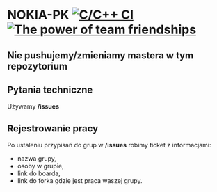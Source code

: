 # NOKIA-PK [![C/C++ CI](https://github.com/PawelSli/Nokia-PK-2021/actions/workflows/ccpp.yml/badge.svg?branch=main)](https://github.com/PawelSli/Nokia-PK-2021/actions/workflows/ccpp.yml) [![The power of team friendships](https://img.shields.io/badge/The%20power%20of%20team%20friendships-%E2%88%9E-blue)](https://image.freepik.com/darmowe-zdjecie/sylwetka-przyjaciela-skaczacego-nad-morzem-o-zachodzie-slonca_33755-7435.jpg)

## Nie pushujemy/zmieniamy mastera w tym repozytorium

## Pytania techniczne
Używamy **/issues**

## Rejestrowanie pracy
Po ustaleniu przypisań do grup w **/issues** robimy ticket z informacjami:  
- nazwa grupy,  
- osoby w grupie,  
- link do boarda,  
- link do forka gdzie jest praca waszej grupy.
